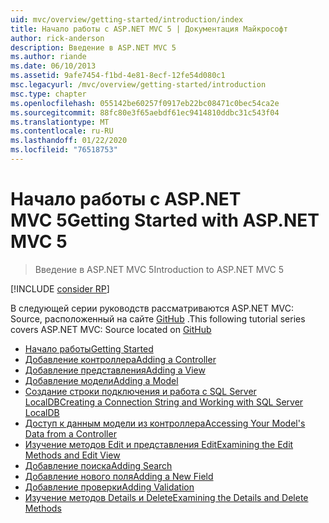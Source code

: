 ```yaml
---
uid: mvc/overview/getting-started/introduction/index
title: Начало работы с ASP.NET MVC 5 | Документация Майкрософт
author: rick-anderson
description: Введение в ASP.NET MVC 5
ms.author: riande
ms.date: 06/10/2013
ms.assetid: 9afe7454-f1bd-4e81-8ecf-12fe54d080c1
msc.legacyurl: /mvc/overview/getting-started/introduction
msc.type: chapter
ms.openlocfilehash: 055142be60257f0917eb22bc08471c0bec54ca2e
ms.sourcegitcommit: 88fc80e3f65aebdf61ec9414810ddbc31c543f04
ms.translationtype: MT
ms.contentlocale: ru-RU
ms.lasthandoff: 01/22/2020
ms.locfileid: "76518753"
---
```

# <a name="getting-started-with-aspnet-mvc-5"></a><span data-ttu-id="123de-103">Начало работы с ASP.NET MVC 5</span><span class="sxs-lookup"><span data-stu-id="123de-103">Getting Started with ASP.NET MVC 5</span></span>

> <span data-ttu-id="123de-104">Введение в ASP.NET MVC 5</span><span class="sxs-lookup"><span data-stu-id="123de-104">Introduction to ASP.NET MVC 5</span></span>

[!INCLUDE [consider RP](../../../../includes/razor.md)]

<span data-ttu-id="123de-105">В следующей серии руководств рассматриваются ASP.NET MVC: Source, расположенный на сайте [GitHub](https://github.com/aspnet/AspNetDocs/tree/master/aspnet/mvc/overview/getting-started/introduction/sample/MvcMovie/MvcMovie) .</span><span class="sxs-lookup"><span data-stu-id="123de-105">This following tutorial series covers ASP.NET MVC: Source located on [GitHub](https://github.com/aspnet/AspNetDocs/tree/master/aspnet/mvc/overview/getting-started/introduction/sample/MvcMovie/MvcMovie)</span></span>

- [<span data-ttu-id="123de-106">Начало работы</span><span class="sxs-lookup"><span data-stu-id="123de-106">Getting Started</span></span>](getting-started.md)
- [<span data-ttu-id="123de-107">Добавление контроллера</span><span class="sxs-lookup"><span data-stu-id="123de-107">Adding a Controller</span></span>](adding-a-controller.md)
- [<span data-ttu-id="123de-108">Добавление представления</span><span class="sxs-lookup"><span data-stu-id="123de-108">Adding a View</span></span>](adding-a-view.md)
- [<span data-ttu-id="123de-109">Добавление модели</span><span class="sxs-lookup"><span data-stu-id="123de-109">Adding a Model</span></span>](adding-a-model.md)
- [<span data-ttu-id="123de-110">Создание строки подключения и работа с SQL Server LocalDB</span><span class="sxs-lookup"><span data-stu-id="123de-110">Creating a Connection String and Working with SQL Server LocalDB</span></span>](creating-a-connection-string.md)
- [<span data-ttu-id="123de-111">Доступ к данным модели из контроллера</span><span class="sxs-lookup"><span data-stu-id="123de-111">Accessing Your Model's Data from a Controller</span></span>](accessing-your-models-data-from-a-controller.md)
- [<span data-ttu-id="123de-112">Изучение методов Edit и представления Edit</span><span class="sxs-lookup"><span data-stu-id="123de-112">Examining the Edit Methods and Edit View</span></span>](examining-the-edit-methods-and-edit-view.md)
- [<span data-ttu-id="123de-113">Добавление поиска</span><span class="sxs-lookup"><span data-stu-id="123de-113">Adding Search</span></span>](adding-search.md)
- [<span data-ttu-id="123de-114">Добавление нового поля</span><span class="sxs-lookup"><span data-stu-id="123de-114">Adding a New Field</span></span>](adding-a-new-field.md)
- [<span data-ttu-id="123de-115">Добавление проверки</span><span class="sxs-lookup"><span data-stu-id="123de-115">Adding Validation</span></span>](adding-validation.md)
- [<span data-ttu-id="123de-116">Изучение методов Details и Delete</span><span class="sxs-lookup"><span data-stu-id="123de-116">Examining the Details and Delete Methods</span></span>](examining-the-details-and-delete-methods.md)
